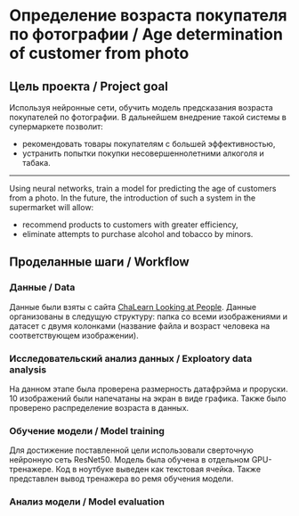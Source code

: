 # Определение возраста покупателя по фотографии / Age determination of customer from photo

## Цель проекта / Project goal
Используя нейронные сети, обучить модель предсказания возраста покупателей по фотографии. В дальнейшем внедрение такой системы в супермаркете позволит:

- рекомендовать товары покупателям с большей эффективностью,
- устранить попытки покупки несовершеннолетними алкоголя и табака.
_____________

Using neural networks, train a model for predicting the age of customers from a photo. In the future, the introduction of such a system in the supermarket will allow:

- recommend products to customers with greater efficiency,
- eliminate attempts to purchase alcohol and tobacco by minors.

## Проделанные шаги / Workflow

### Данные / Data
Данные были взяты с сайта [ChaLearn Looking at People](https://chalearnlap.cvc.uab.cat/dataset/36/description/). Данные организованы в следущую структуру: папка со всеми изображениями и датасет с двумя колонками (название файла и возраст человека на соответствующем изображении).

### Исследовательский анализ данных / Exploatory data analysis
На данном этапе была проверена размерность датафрэйма и проруски. 10 изображений были напечатаны на экран в виде графика. Также было проверено распределение возраста в данных.

### Обучение модели / Model training
Для достижение поставленной цели использовали сверточную нейронную сеть ResNet50. Модель была обучена в отдельном GPU-тренажере. Код в ноутбуке выведен как текстовая ячейка. Также представлен вывод тренажера во ремя обучения модели.

### Анализ модели / Model evaluation
